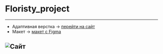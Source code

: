 # Floristy_project

---
- Адаптивная верстка -> [перейти на сайт](https://shiverskikh.github.io/Floristy_project/)
- Макет -> [макет c Figma](https://www.figma.com/file/4nADZyvZTYLMCpIC0WTzk4/floristry?node-id=0%3A1&mode=dev)

![Сайт](/img/)
---
